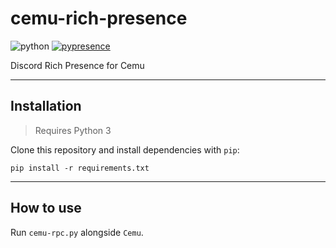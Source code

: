 # cemu-rich-presence
![python](https://img.shields.io/badge/python-3.6-brightgreen.svg?style=flat-square)
[![pypresence](https://img.shields.io/badge/using-pypresence-00bb88.svg?style=flat-square&logo=discord&logoWidth=20)](https://github.com/qwertyquerty/pypresence)

Discord Rich Presence for Cemu

-----------

## Installation

> Requires Python 3


Clone this repository and install dependencies with `pip`:

`pip install -r requirements.txt`

----------

## How to use

Run `cemu-rpc.py` alongside `Cemu`.
